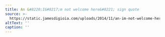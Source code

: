 ```yaml
---
title: An &#8220;I&#8217;m not welcome here&#8221; sign quote
source: >-
  https://static.jamesdigioia.com/uploads/2014/11/an-im-not-welcome-here-sign-quote.png
altText: ''
caption: ''
---
```


